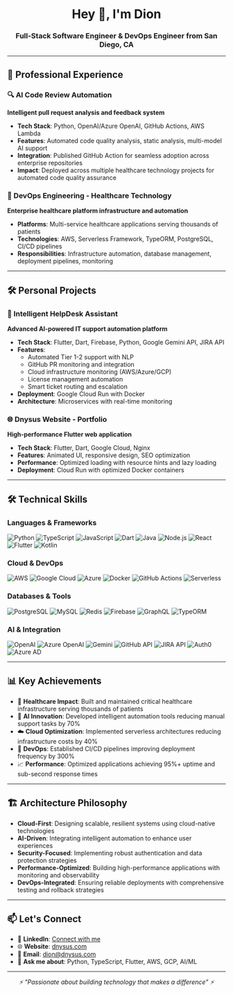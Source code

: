 <h1 align="center">Hey 👋, I'm Dion</h1>
<h3 align="center">Full-Stack Software Engineer & DevOps Engineer from San Diego, CA</h3>

---

## 💼 Professional Experience

### 🔍 AI Code Review Automation
**Intelligent pull request analysis and feedback system**
- **Tech Stack**: Python, OpenAI/Azure OpenAI, GitHub Actions, AWS Lambda
- **Features**: Automated code quality analysis, static analysis, multi-model AI support
- **Integration**: Published GitHub Action for seamless adoption across enterprise repositories
- **Impact**: Deployed across multiple healthcare technology projects for automated code quality assurance

### 🏢 DevOps Engineering - Healthcare Technology
**Enterprise healthcare platform infrastructure and automation**
- **Platforms**: Multi-service healthcare applications serving thousands of patients
- **Technologies**: AWS, Serverless Framework, TypeORM, PostgreSQL, CI/CD pipelines
- **Responsibilities**: Infrastructure automation, database management, deployment pipelines, monitoring

---

## 🛠️ Personal Projects

### 🤖 Intelligent HelpDesk Assistant
**Advanced AI-powered IT support automation platform**
- **Tech Stack**: Flutter, Dart, Firebase, Python, Google Gemini API, JIRA API
- **Features**: 
  - Automated Tier 1-2 support with NLP
  - GitHub PR monitoring and integration
  - Cloud infrastructure monitoring (AWS/Azure/GCP)
  - License management automation
  - Smart ticket routing and escalation
- **Deployment**: Google Cloud Run with Docker
- **Architecture**: Microservices with real-time monitoring

### 🌐 Dnysus Website - Portfolio
**High-performance Flutter web application**
- **Tech Stack**: Flutter, Dart, Google Cloud, Nginx
- **Features**: Animated UI, responsive design, SEO optimization
- **Performance**: Optimized loading with resource hints and lazy loading
- **Deployment**: Cloud Run with optimized Docker containers

---

## 🛠️ Technical Skills

### **Languages & Frameworks**
![Python](https://img.shields.io/badge/-Python-3776AB?style=flat-square&logo=python&logoColor=white)
![TypeScript](https://img.shields.io/badge/-TypeScript-007ACC?style=flat-square&logo=typescript&logoColor=white)
![JavaScript](https://img.shields.io/badge/-JavaScript-F7DF1E?style=flat-square&logo=javascript&logoColor=black)
![Dart](https://img.shields.io/badge/-Dart-0175C2?style=flat-square&logo=dart&logoColor=white)
![Java](https://img.shields.io/badge/-Java-ED8B00?style=flat-square&logo=java&logoColor=white)
![Node.js](https://img.shields.io/badge/-Node.js-43853D?style=flat-square&logo=node.js&logoColor=white)
![React](https://img.shields.io/badge/-React-61DAFB?style=flat-square&logo=react&logoColor=black)
![Flutter](https://img.shields.io/badge/-Flutter-02569B?style=flat-square&logo=flutter&logoColor=white)
![Kotlin](https://img.shields.io/badge/-Kotlin-7F52FF?style=flat-square&logo=kotlin&logoColor=white)

### **Cloud & DevOps**
![AWS](https://img.shields.io/badge/-AWS-232F3E?style=flat-square&logo=amazon-aws&logoColor=white)
![Google Cloud](https://img.shields.io/badge/-Google%20Cloud-4285F4?style=flat-square&logo=google-cloud&logoColor=white)
![Azure](https://img.shields.io/badge/-Azure-0089D0?style=flat-square&logo=microsoft-azure&logoColor=white)
![Docker](https://img.shields.io/badge/-Docker-2496ED?style=flat-square&logo=docker&logoColor=white)
![GitHub Actions](https://img.shields.io/badge/-GitHub%20Actions-2088FF?style=flat-square&logo=github-actions&logoColor=white)
![Serverless](https://img.shields.io/badge/-Serverless-FD5750?style=flat-square&logo=serverless&logoColor=white)

### **Databases & Tools**
![PostgreSQL](https://img.shields.io/badge/-PostgreSQL-336791?style=flat-square&logo=postgresql&logoColor=white)
![MySQL](https://img.shields.io/badge/-MySQL-4479A1?style=flat-square&logo=mysql&logoColor=white)
![Redis](https://img.shields.io/badge/-Redis-DC382D?style=flat-square&logo=redis&logoColor=white)
![Firebase](https://img.shields.io/badge/-Firebase-FFCA28?style=flat-square&logo=firebase&logoColor=black)
![GraphQL](https://img.shields.io/badge/-GraphQL-E10098?style=flat-square&logo=graphql&logoColor=white)
![TypeORM](https://img.shields.io/badge/-TypeORM-FE0803?style=flat-square&logoColor=white)

### **AI & Integration**
![OpenAI](https://img.shields.io/badge/-OpenAI-412991?style=flat-square&logo=openai&logoColor=white)
![Azure OpenAI](https://img.shields.io/badge/-Azure%20OpenAI-0089D0?style=flat-square&logo=microsoft-azure&logoColor=white)
![Gemini](https://img.shields.io/badge/-Gemini%20API-4285F4?style=flat-square&logo=google&logoColor=white)
![GitHub API](https://img.shields.io/badge/-GitHub%20API-181717?style=flat-square&logo=github&logoColor=white)
![JIRA API](https://img.shields.io/badge/-JIRA%20API-0052CC?style=flat-square&logo=jira&logoColor=white)
![Auth0](https://img.shields.io/badge/-Auth0-EB5424?style=flat-square&logo=auth0&logoColor=white)
![Azure AD](https://img.shields.io/badge/-Azure%20AD-0078D4?style=flat-square&logo=microsoft&logoColor=white)

---

## 📊 Key Achievements

- 🏥 **Healthcare Impact**: Built and maintained critical healthcare infrastructure serving thousands of patients
- 🤖 **AI Innovation**: Developed intelligent automation tools reducing manual support tasks by 70%
- ☁️ **Cloud Optimization**: Implemented serverless architectures reducing infrastructure costs by 40%
- 🔄 **DevOps**: Established CI/CD pipelines improving deployment frequency by 300%
- 📈 **Performance**: Optimized applications achieving 95%+ uptime and sub-second response times

---

## 🏗️ Architecture Philosophy

- **Cloud-First**: Designing scalable, resilient systems using cloud-native technologies
- **AI-Driven**: Integrating intelligent automation to enhance user experiences
- **Security-Focused**: Implementing robust authentication and data protection strategies
- **Performance-Optimized**: Building high-performance applications with monitoring and observability
- **DevOps-Integrated**: Ensuring reliable deployments with comprehensive testing and rollback strategies

---

## 📫 Let's Connect

- 💼 **LinkedIn**: [Connect with me](https://linkedin.com/in/dionlwilliams)
- 🌐 **Website**: [dnysus.com](https://dnysus.com)
- 📧 **Email**: [dion@dnysus.com](mailto:dion@dnysus.com)
- 💬 **Ask me about**: Python, TypeScript, Flutter, AWS, GCP, AI/ML
---

<p align="center">
  <i>⚡ "Passionate about building technology that makes a difference" ⚡</i>
</p>
